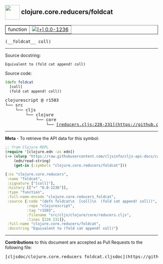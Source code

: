 ## <img width="48px" valign="middle" src="http://i.imgur.com/Hi20huC.png"> clojure.core.reducers/foldcat

 <table border="1">
<tr>

<td>function</td>
<td><a href="https://github.com/cljsinfo/cljs-api-docs/tree/0.0-1236"><img valign="middle" alt="[+] 0.0-1236" src="https://img.shields.io/badge/+-0.0--1236-lightgrey.svg"></a> </td>
</tr>
</table>

 <samp>
(__foldcat__ coll)<br>
</samp>

---




Source docstring:

```
Equivalent to (fold cat append! coll)
```

Source code:

```clj
(defn foldcat
  [coll]
  (fold cat append! coll))
```

 <pre>
clojurescript @ r1503
└── src
    └── cljs
        └── clojure
            └── core
                └── <ins>[reducers.cljs:228-231](https://github.com/clojure/clojurescript/blob/r1503/src/cljs/clojure/core/reducers.cljs#L228-L231)</ins>
</pre>


---

__Meta__ - To retrieve the API data for this symbol:

```clj
;; from Clojure REPL
(require '[clojure.edn :as edn])
(-> (slurp "https://raw.githubusercontent.com/cljsinfo/cljs-api-docs/catalog/cljs-api.edn")
    (edn/read-string)
    (get-in [:symbols "clojure.core.reducers/foldcat"]))
```

```clj
{:ns "clojure.core.reducers",
 :name "foldcat",
 :signature ["[coll]"],
 :history [["+" "0.0-1236"]],
 :type "function",
 :full-name-encode "clojure.core.reducers_foldcat",
 :source {:code "(defn foldcat\n  [coll]\n  (fold cat append! coll))",
          :repo "clojurescript",
          :tag "r1503",
          :filename "src/cljs/clojure/core/reducers.cljs",
          :lines [228 231]},
 :full-name "clojure.core.reducers/foldcat",
 :docstring "Equivalent to (fold cat append! coll)"}

```

---

__Contributions__ to this document are accepted as Pull Requests to the following file:

 <pre>
[cljsdoc/clojure.core.reducers_foldcat.cljsdoc](https://github.com/cljsinfo/cljs-api-docs/blob/master/cljsdoc/clojure.core.reducers_foldcat.cljsdoc)
</pre>

